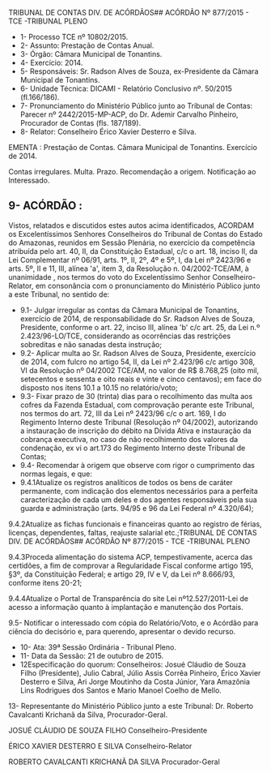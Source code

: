 TRIBUNAL DE CONTAS DIV. DE ACÓRDÃOS## ACÓRDÃO Nº 877/2015 - TCE -TRIBUNAL PLENO

- 1- Processo TCE nº 10802/2015.
- 2- Assunto: Prestação de Contas Anual.
- 3- Órgão: Câmara Municipal de Tonantins.
- 4- Exercício: 2014.
- 5- Responsáveis: Sr. Radson Alves de Souza, ex-Presidente da Câmara Municipal de Tonantins.
- 6- Unidade Técnica: DICAMI - Relatório Conclusivo nº. 50/2015 (fl.166/186).
- 7-  Pronunciamento  do Ministério Público  junto  ao Tribunal  de Contas: Parecer  nº 2442/2015-MP-ACP,  do  Dr.  Ademir  Carvalho  Pinheiro,  Procurador  de  Contas  (fls. 187/189).
- 8- Relator: Conselheiro Érico Xavier Desterro e Silva.

EMENTA : Prestação de Contas. Câmara Municipal de Tonantins. Exercício de 2014.

Contas irregulares. Multa. Prazo. Recomendação a origem. Notificação ao Interessado.

## 9- ACÓRDÃO :

Vistos, relatados e discutidos estes autos acima identificados, ACORDAM os Excelentíssimos Senhores Conselheiros do Tribunal de Contas do Estado do Amazonas, reunidos em Sessão Plenária, no exercício da competência atribuída pelo art. 40,  II, da Constituição Estadual, c/c o art. 18, inciso II, da Lei Complementar nº 06/91, arts. 1º, II, 2º, 4º e 5º,  I,  da  Lei  nº  2423/96 e arts. 5º,  II e  11,  III,  alínea  'a',  item  3,  da  Resolução n. 04/2002-TCE/AM, à  unanimidade , nos  termos  do  voto  do  Excelentíssimo  Senhor Conselheiro-Relator, em consonância com o pronunciamento do Ministério Público junto a este Tribunal, no sentido de:

- 9.1- Julgar irregular as contas da Câmara Municipal de Tonantins, exercício de 2014, de responsabilidade  do Sr. Radson  Alves de Souza, Presidente, conforme o art.  22,  inciso  III,  alínea  'b'  c/c  art.  25,  da  Lei  n.º  2.423/96-LO/TCE,  considerando  as ocorrências das restrições sobreditas e não sanadas desta instrução;
- 9.2- Aplicar multa ao Sr. Radson Alves de Souza, Presidente, exercício de 2014, com fulcro no artigo 54, II, da Lei nº 2.423/96 c/c artigo 308,  VI da Resolução nº 04/2002 TCE/AM, no valor de R$ 8.768,25 (oito mil, setecentos e sessenta e oito reais e vinte e cinco centavos); em face do disposto nos itens 10.1 a 10.15 no relatório/voto;
- 9.3- Fixar prazo de 30 (trinta) dias para o recolhimento das multa aos cofres da Fazenda Estadual, com comprovação perante este Tribunal, nos termos do art. 72, III da Lei nº 2423/96 c/c o art. 169,  I do Regimento  Interno  deste Tribunal (Resolução nº 04/2002), autorizando a instauração de inscrição do débito na Dívida Ativa e instauração da cobrança executiva, no caso de não recolhimento dos valores da condenação, ex vi o art.173 do Regimento Interno deste Tribunal de Contas;
- 9.4-  Recomendar  à  origem que  observe  com  rigor  o  cumprimento  das normas legais, e que:
- 9.4.1Atualize  os  registros  analíticos  de  todos  os  bens  de  caráter permanente, com indicação dos elementos necessários para a perfeita caracterização de cada um deles e dos agentes responsáveis pela sua guarda e administração (arts. 94/95 e 96 da Lei Federal nº 4.320/64);

9.4.2Atualize as fichas funcionais e financeiras quanto ao registro de férias, licenças, dependentes, faltas, reajuste salarial etc.;TRIBUNAL DE CONTAS DIV. DE ACÓRDÃOS## ACÓRDÃO Nº 877/2015 - TCE -TRIBUNAL PLENO

9.4.3Proceda alimentação do sistema ACP, tempestivamente, acerca das  certidões,  a  fim  de comprovar  a  Regularidade  Fiscal  conforme  artigo  195,  §3º,  da Constituição Federal; e artigo 29, IV e V, da Lei nº 8.666/93, conforme itens 20-21;

9.4.4Atualize o Portal de Transparência do site Lei nº12.527/2011-Lei de acesso a informação quanto à implantação e manutenção dos Portais.

9.5- Notificar o interessado com cópia do Relatório/Voto, e o Acórdão  para ciência do decisório e, para querendo, apresentar o devido recurso.

- 10- Ata: 39ª Sessão Ordinária - Tribunal Pleno.
- 11- Data da Sessão: 21 de outubro de 2015.
- 12Especificação do quorum: Conselheiros: Josué Cláudio de Souza Filho (Presidente), Julio Cabral, Júlio  Assis Corrêa Pinheiro, Érico Xavier Desterro e Silva, Ari Jorge  Moutinho  da  Costa  Júnior,  Yara  Amazônia  Lins  Rodrigues  dos  Santos  e  Mario Manoel Coelho de Mello.

13- Representante do Ministério Público junto a este Tribunal: Dr. Roberto Cavalcanti Krichanã da Silva, Procurador-Geral.

JOSUÉ CLÁUDIO DE SOUZA FILHO Conselheiro-Presidente

ÉRICO XAVIER DESTERRO E SILVA Conselheiro-Relator

ROBERTO CAVALCANTI KRICHANÃ DA SILVA Procurador-Geral